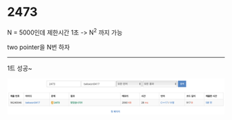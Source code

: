 2473
==

N = 5000인데 제한시간 1초 -> N<sup>2</sup> 까지 가능 <br>

two pointer을 N번 하자

----

1트 성공~

![2473.png](../../image/2473.png)
